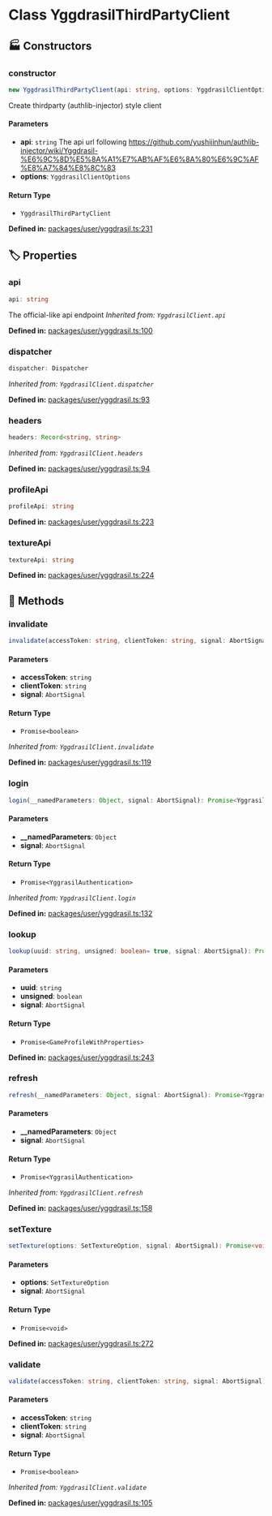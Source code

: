# Class YggdrasilThirdPartyClient

## 🏭 Constructors

### constructor

```ts
new YggdrasilThirdPartyClient(api: string, options: YggdrasilClientOptions): YggdrasilThirdPartyClient
```
Create thirdparty (authlib-injector) style client
#### Parameters

- **api**: `string`
The api url following https://github.com/yushijinhun/authlib-injector/wiki/Yggdrasil-%E6%9C%8D%E5%8A%A1%E7%AB%AF%E6%8A%80%E6%9C%AF%E8%A7%84%E8%8C%83
- **options**: `YggdrasilClientOptions`
#### Return Type

- `YggdrasilThirdPartyClient`

<p style="font-size: 14px; color: var(--vp-c-text-2)">
<strong>Defined in:</strong> <a href="https://github.com/voxelum/minecraft-launcher-core-node/blob/master/packages/user/yggdrasil.ts#L231" target="_blank" rel="noreferrer">packages/user/yggdrasil.ts:231</a>
</p>


## 🏷️ Properties

### api <Badge type="tip" text="public" />

```ts
api: string
```
The official-like api endpoint
*Inherited from: `YggdrasilClient.api`*

<p style="font-size: 14px; color: var(--vp-c-text-2)">
<strong>Defined in:</strong> <a href="https://github.com/voxelum/minecraft-launcher-core-node/blob/master/packages/user/yggdrasil.ts#L100" target="_blank" rel="noreferrer">packages/user/yggdrasil.ts:100</a>
</p>


### dispatcher <Badge type="warning" text="protected" /> <Badge type="info" text="optional" />

```ts
dispatcher: Dispatcher
```
*Inherited from: `YggdrasilClient.dispatcher`*

<p style="font-size: 14px; color: var(--vp-c-text-2)">
<strong>Defined in:</strong> <a href="https://github.com/voxelum/minecraft-launcher-core-node/blob/master/packages/user/yggdrasil.ts#L93" target="_blank" rel="noreferrer">packages/user/yggdrasil.ts:93</a>
</p>


### headers <Badge type="warning" text="protected" />

```ts
headers: Record<string, string>
```
*Inherited from: `YggdrasilClient.headers`*

<p style="font-size: 14px; color: var(--vp-c-text-2)">
<strong>Defined in:</strong> <a href="https://github.com/voxelum/minecraft-launcher-core-node/blob/master/packages/user/yggdrasil.ts#L94" target="_blank" rel="noreferrer">packages/user/yggdrasil.ts:94</a>
</p>


### profileApi <Badge type="tip" text="public" />

```ts
profileApi: string
```
<p style="font-size: 14px; color: var(--vp-c-text-2)">
<strong>Defined in:</strong> <a href="https://github.com/voxelum/minecraft-launcher-core-node/blob/master/packages/user/yggdrasil.ts#L223" target="_blank" rel="noreferrer">packages/user/yggdrasil.ts:223</a>
</p>


### textureApi <Badge type="tip" text="public" />

```ts
textureApi: string
```
<p style="font-size: 14px; color: var(--vp-c-text-2)">
<strong>Defined in:</strong> <a href="https://github.com/voxelum/minecraft-launcher-core-node/blob/master/packages/user/yggdrasil.ts#L224" target="_blank" rel="noreferrer">packages/user/yggdrasil.ts:224</a>
</p>


## 🔧 Methods

### invalidate

```ts
invalidate(accessToken: string, clientToken: string, signal: AbortSignal): Promise<boolean>
```
#### Parameters

- **accessToken**: `string`
- **clientToken**: `string`
- **signal**: `AbortSignal`
#### Return Type

- `Promise<boolean>`

*Inherited from: `YggdrasilClient.invalidate`*

<p style="font-size: 14px; color: var(--vp-c-text-2)">
<strong>Defined in:</strong> <a href="https://github.com/voxelum/minecraft-launcher-core-node/blob/master/packages/user/yggdrasil.ts#L119" target="_blank" rel="noreferrer">packages/user/yggdrasil.ts:119</a>
</p>


### login

```ts
login(__namedParameters: Object, signal: AbortSignal): Promise<YggrasilAuthentication>
```
#### Parameters

- **__namedParameters**: `Object`
- **signal**: `AbortSignal`
#### Return Type

- `Promise<YggrasilAuthentication>`

*Inherited from: `YggdrasilClient.login`*

<p style="font-size: 14px; color: var(--vp-c-text-2)">
<strong>Defined in:</strong> <a href="https://github.com/voxelum/minecraft-launcher-core-node/blob/master/packages/user/yggdrasil.ts#L132" target="_blank" rel="noreferrer">packages/user/yggdrasil.ts:132</a>
</p>


### lookup

```ts
lookup(uuid: string, unsigned: boolean= true, signal: AbortSignal): Promise<GameProfileWithProperties>
```
#### Parameters

- **uuid**: `string`
- **unsigned**: `boolean`
- **signal**: `AbortSignal`
#### Return Type

- `Promise<GameProfileWithProperties>`

<p style="font-size: 14px; color: var(--vp-c-text-2)">
<strong>Defined in:</strong> <a href="https://github.com/voxelum/minecraft-launcher-core-node/blob/master/packages/user/yggdrasil.ts#L243" target="_blank" rel="noreferrer">packages/user/yggdrasil.ts:243</a>
</p>


### refresh

```ts
refresh(__namedParameters: Object, signal: AbortSignal): Promise<YggrasilAuthentication>
```
#### Parameters

- **__namedParameters**: `Object`
- **signal**: `AbortSignal`
#### Return Type

- `Promise<YggrasilAuthentication>`

*Inherited from: `YggdrasilClient.refresh`*

<p style="font-size: 14px; color: var(--vp-c-text-2)">
<strong>Defined in:</strong> <a href="https://github.com/voxelum/minecraft-launcher-core-node/blob/master/packages/user/yggdrasil.ts#L158" target="_blank" rel="noreferrer">packages/user/yggdrasil.ts:158</a>
</p>


### setTexture

```ts
setTexture(options: SetTextureOption, signal: AbortSignal): Promise<void>
```
#### Parameters

- **options**: `SetTextureOption`
- **signal**: `AbortSignal`
#### Return Type

- `Promise<void>`

<p style="font-size: 14px; color: var(--vp-c-text-2)">
<strong>Defined in:</strong> <a href="https://github.com/voxelum/minecraft-launcher-core-node/blob/master/packages/user/yggdrasil.ts#L272" target="_blank" rel="noreferrer">packages/user/yggdrasil.ts:272</a>
</p>


### validate

```ts
validate(accessToken: string, clientToken: string, signal: AbortSignal): Promise<boolean>
```
#### Parameters

- **accessToken**: `string`
- **clientToken**: `string`
- **signal**: `AbortSignal`
#### Return Type

- `Promise<boolean>`

*Inherited from: `YggdrasilClient.validate`*

<p style="font-size: 14px; color: var(--vp-c-text-2)">
<strong>Defined in:</strong> <a href="https://github.com/voxelum/minecraft-launcher-core-node/blob/master/packages/user/yggdrasil.ts#L105" target="_blank" rel="noreferrer">packages/user/yggdrasil.ts:105</a>
</p>


